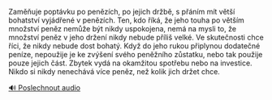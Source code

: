 
Zaměňuje poptávku po penězích, po jejich držbě, s přáním mít větší bohatství vyjádřené v penězích. Ten, kdo říká, že jeho touha po větším množství peněz nemůže být nikdy uspokojena, nemá na mysli to, že množství peněz v jeho držení nikdy nebude příliš velké. Ve skutečnosti chce říci, že nikdy nebude dost bohatý. Když do jeho rukou připlynou dodatečné peníze, nepoužije je ke zvýšení svého peněžního zůstatku, nebo tak použije pouze jejich část. Zbytek vydá na okamžitou spotřebu nebo na investice. Nikdo si nikdy nenechává více peněz, než kolik jich držet chce.

[🔊 Poslechnout audio](/data/7-paragraphs/audio/chapter_75/para_006-Zamuje-poptvku-po-penzch-po-jejich-drb-s.mp3)

